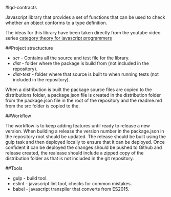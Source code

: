 #lqd-contracts

Javascript library that provides a set of functions that can be used to check whether an object conforms to a type definition.

The ideas for this library have been taken directly from the youtube video series [category theory for javascript programmers](https://www.youtube.com/watch?v=-FkgOHvNAU8&list=PLwuUlC2HlHGe7vmItFmrdBLn6p0AS8ALX)


##Project structucture

* *scr* - Contains all the source and test file for the library.
* *dist* - folder where the package is build from (not included in the repository).
* *dist-test* - folder where that source is built to when running tests (not included in the repository).

When a distribution is built the package source files are copied to the distributions folder, a package.json file is created in the distribution folder from the package.json file in the root of the repository and the readme.md from the src folder is copied to the.


##Workflow

The workflow is to keep adding features until ready to release a new version. When building a release the version number in the package.json in the repository root should be updated. The release should be built using the gulp task and then deployed locally to ensure that it can be deployed.  Once confident it can be deployed the changes should be pushed to Github and release created, the realease should include a zipped copy of the distribution folder as that is not included in the git repository.


##Tools

* gulp - build tool.
* eslint - javascript lint tool, checks for common mistakes.
* babel - javascript transpiler that converts from ES2015.
